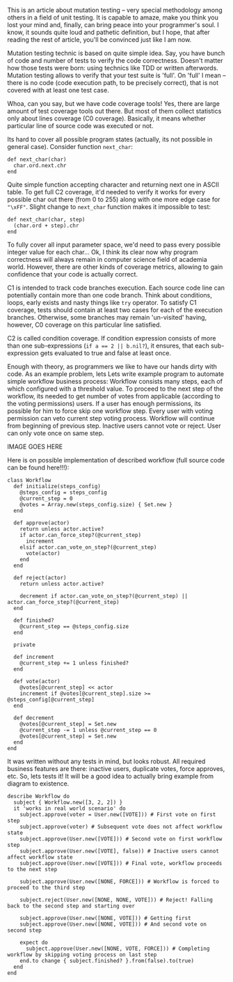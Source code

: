 This is an article about mutation testing – very special methodology among others in a field of unit testing. It is capable to amaze, make you think you lost your mind and, finally, can bring peace into your programmer's soul. I know, it sounds quite loud and pathetic definition, but I hope, that after reading the rest of article, you'll be convinced just like I am now.

Mutation testing technic is based on quite simple idea. Say, you have bunch of code and number of tests to verify the code correctness. Doesn't matter how those tests were born: using technics like TDD or written afterwords. Mutation testing allows to verify that your test suite is 'full'. On 'full' I mean – there is no code (code execution path, to be precisely correct), that is not covered with at least one test case.

Whoa, can you say, but we have code coverage tools! Yes, there are large amount of test coverage tools out there. But most of them collect statistics only about lines coverage (C0 coverage). Basically, it means whether particular line of source code was executed or not.

Its hard to cover all possible program states (actually, its not possible in general case). Consider function `next_char`:
```
def next_char(char)
  char.ord.next.chr
end
```
Quite simple function accepting character and returning next one in ASCII table. To get full C2 coverage, it'd needed to verify it works for every possible char out there (from 0 to 255) along with one more edge case for `"\xFF"`. Slight change to `next_char` function makes it impossible to test:
```
def next_char(char, step)
  (char.ord + step).chr
end
```
To fully cover all input parameter space, we'd need to pass every possible integer value for each char... Ok, I think its clear now why program correctness will always remain in computer science field of academia world. However, there are other kinds of coverage metrics, allowing to gain confidence that your code is actually correct.

C1 is intended to track code branches execution. Each source code line can potentially contain more than one code branch. Think about conditions, loops, early exists and nasty things like `try` operator. To satisfy C1 coverage, tests should contain at least two cases for each of the execution branches. Otherwise, some branches may remain 'un-visited' having, however, C0 coverage on this particular line satisfied.

C2 is called condition coverage. If condition expression consists of more than one sub-expressions (`if a == 2 || b.nil?`), it ensures, that each sub-expression gets evaluated to true and false at least once.

Enough with theory, as programmers we like to have our hands dirty with code. As an example problem, lets
Lets write example program to automate simple workflow business process:
Workflow consists many steps, each of which configured with a threshold value. To proceed to the next step of the workflow, its needed to get number of votes from applicable (according to the voting permissions) users. If a user has enough permissions, its possible for him to force  skip one workflow step. Every user with voting permission can veto current step voting process. Workflow will continue from beginning of previous step. Inactive users cannot vote or reject. User can only vote once on same step.

IMAGE GOES HERE

Here is on possible implementation of described workflow (full source code can be found here!!!):
```
class Workflow
  def initialize(steps_config)
    @steps_config = steps_config
    @current_step = 0
    @votes = Array.new(steps_config.size) { Set.new }
  end

  def approve(actor)
    return unless actor.active?
    if actor.can_force_step?(@current_step)
      increment
    elsif actor.can_vote_on_step?(@current_step)
      vote(actor)
    end
  end

  def reject(actor)
    return unless actor.active?

    decrement if actor.can_vote_on_step?(@current_step) || actor.can_force_step?(@current_step)
  end

  def finished?
    @current_step == @steps_config.size
  end

  private

  def increment
    @current_step += 1 unless finished?
  end

  def vote(actor)
    @votes[@current_step] << actor
    increment if @votes[@current_step].size >= @steps_config[@current_step]
  end

  def decrement
    @votes[@current_step] = Set.new
    @current_step -= 1 unless @current_step == 0
    @votes[@current_step] = Set.new
  end
end
```

It was written without any tests in mind, but looks robust. All required business features are there: inactive users, duplicate votes, force approves, etc. So, lets tests it! It will be a good idea to actually bring example from diagram to existence.

```
describe Workflow do
  subject { Workflow.new([3, 2, 2]) }
  it 'works in real world scenario' do
    subject.approve(voter = User.new([VOTE])) # First vote on first step
    subject.approve(voter) # Subsequent vote does not affect workflow state
    subject.approve(User.new([VOTE])) # Second vote on first workflow step
    subject.approve(User.new([VOTE], false)) # Inactive users cannot affect workflow state
    subject.approve(User.new([VOTE])) # Final vote, workflow proceeds to the next step

    subject.approve(User.new([NONE, FORCE])) # Workflow is forced to proceed to the third step

    subject.reject(User.new([NONE, NONE, VOTE])) # Reject! Falling back to the second step and starting over

    subject.approve(User.new([NONE, VOTE])) # Getting first
    subject.approve(User.new([NONE, VOTE])) # And second vote on second step

    expect do
      subject.approve(User.new([NONE, VOTE, FORCE])) # Completing workflow by skipping voting process on last step
    end.to change { subject.finished? }.from(false).to(true)
  end
end
```

